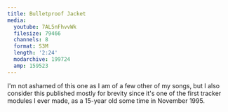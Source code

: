 ```yaml
---
title: Bulletproof Jacket
media:
  youtube: 7AL5nFhvvWk
  filesize: 79466
  channels: 8
  format: S3M
  length: '2:24'
  modarchive: 199724
  amp: 159523
---
```


I'm not ashamed of this one as I am of a few other of my songs, but I also
consider this published mostly for brevity since it's one of the first tracker
modules I ever made, as a 15-year old some time in November 1995.
